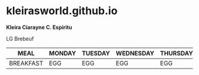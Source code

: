 # kleirasworld.github.io

**Kleira Ciarayne C. Espiritu**

LG Brebeuf





| MEAL | MONDAY | TUESDAY | WEDNESDAY | THURSDAY | FRIDAY |
|------|--------|---------|-----------|----------|--------|
| BREAKFAST |   EGG   |   EGG  | EGG  |    EGG    | EGG
